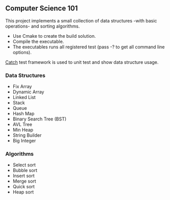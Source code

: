 ## Computer Science 101

This project implements a small collection of data structures -with basic operations- and sorting algorithms.

* Use Cmake to create the build solution.
* Compile the executable.
* The executables runs all registered test (pass -? to get all command line options).

[Catch](https://github.com/catchorg/Catch2) test framework is used to unit test and show data structure usage.

### Data Structures

* Fix Array
* Dynamic Array
* Linked List
* Stack
* Queue
* Hash Map
* Binary Search Tree (BST)
* AVL Tree
* Min Heap
* String Builder
* Big Integer

### Algorithms

* Select sort
* Bubble sort
* Insert sort
* Merge sort
* Quick sort
* Heap sort
